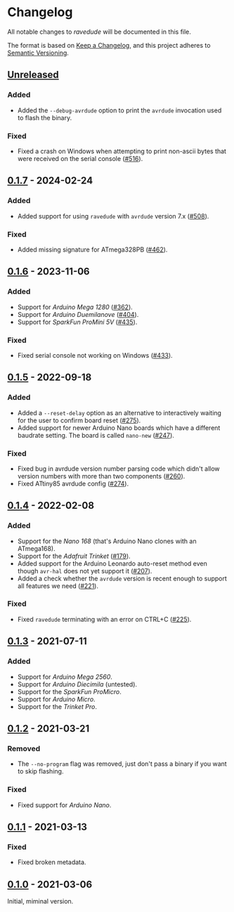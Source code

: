 # Changelog
All notable changes to *ravedude* will be documented in this file.

The format is based on [Keep a Changelog](https://keepachangelog.com/en/1.0.0/),
and this project adheres to [Semantic Versioning](https://semver.org/spec/v2.0.0.html).

## [Unreleased]
### Added
- Added the `--debug-avrdude` option to print the `avrdude` invocation used to
  flash the binary.

### Fixed
- Fixed a crash on Windows when attempting to print non-ascii bytes that were
  received on the serial console ([#516]).

[#516]: https://github.com/Rahix/avr-hal/pull/516


## [0.1.7] - 2024-02-24
### Added
- Added support for using `ravedude` with `avrdude` version 7.x ([#508]).

### Fixed
- Added missing signature for ATmega328PB ([#462]).

[#462]: https://github.com/Rahix/avr-hal/pull/462
[#508]: https://github.com/Rahix/avr-hal/pull/508


## [0.1.6] - 2023-11-06
### Added
- Support for *Arduino Mega 1280* ([#362]).
- Support for *Arduino Duemilanove* ([#404]).
- Support for *SparkFun ProMini 5V* ([#435]).

### Fixed
- Fixed serial console not working on Windows ([#433]).

[#362]: https://github.com/Rahix/avr-hal/pull/362
[#404]: https://github.com/Rahix/avr-hal/pull/404
[#433]: https://github.com/Rahix/avr-hal/pull/433
[#435]: https://github.com/Rahix/avr-hal/pull/435


## [0.1.5] - 2022-09-18
### Added
- Added a `--reset-delay` option as an alternative to interactively waiting
  for the user to confirm board reset ([#275]).
- Added support for newer Arduino Nano boards which have a different baudrate setting.
  The board is called `nano-new` ([#247]).

### Fixed
- Fixed bug in avrdude version number parsing code which didn't allow version
  numbers with more than two components ([#260]).
- Fixed ATtiny85 avrdude config ([#274]).

[#247]: https://github.com/Rahix/avr-hal/pull/247
[#260]: https://github.com/Rahix/avr-hal/pull/260
[#274]: https://github.com/Rahix/avr-hal/pull/274
[#275]: https://github.com/Rahix/avr-hal/pull/275


## [0.1.4] - 2022-02-08
### Added
- Support for the *Nano 168* (that's Arduino Nano clones with an ATmega168).
- Support for the *Adafruit Trinket* ([#179]).
- Added support for the Arduino Leonardo auto-reset method even though
  `avr-hal` does not yet support it ([#207]).
- Added a check whether the `avrdude` version is recent enough to support all
  features we need ([#221]).

### Fixed
- Fixed `ravedude` terminating with an error on CTRL+C ([#225]).

[#179]: https://github.com/Rahix/avr-hal/pull/179
[#207]: https://github.com/Rahix/avr-hal/pull/207
[#221]: https://github.com/Rahix/avr-hal/pull/221
[#225]: https://github.com/Rahix/avr-hal/pull/225


## [0.1.3] - 2021-07-11
### Added
- Support for *Arduino Mega 2560*.
- Support for *Arduino Diecimila* (untested).
- Support for the *SparkFun ProMicro*.
- Support for *Arduino Micro*.
- Support for the *Trinket Pro*.


## [0.1.2] - 2021-03-21
### Removed
- The `--no-program` flag was removed, just don't pass a binary if you want to
  skip flashing.

### Fixed
- Fixed support for *Arduino Nano*.


## [0.1.1] - 2021-03-13
### Fixed
- Fixed broken metadata.


## [0.1.0] - 2021-03-06
Initial, miminal version.


[Unreleased]: https://github.com/rahix/avr-hal/compare/ravedude-0.1.7...HEAD
[0.1.7]: https://github.com/rahix/avr-hal/compare/ravedude-0.1.6...ravedude-0.1.7
[0.1.6]: https://github.com/rahix/avr-hal/compare/ravedude-0.1.5...ravedude-0.1.6
[0.1.5]: https://github.com/rahix/avr-hal/compare/ravedude-0.1.4...ravedude-0.1.5
[0.1.4]: https://github.com/rahix/avr-hal/compare/ravedude-0.1.3...ravedude-0.1.4
[0.1.3]: https://github.com/rahix/avr-hal/compare/ravedude-0.1.2...ravedude-0.1.3
[0.1.2]: https://github.com/rahix/avr-hal/compare/ravedude-0.1.1...ravedude-0.1.2
[0.1.1]: https://github.com/rahix/avr-hal/compare/ravedude-0.1.0...ravedude-0.1.1
[0.1.0]: https://github.com/rahix/avr-hal/releases/tag/ravedude-0.1.0
